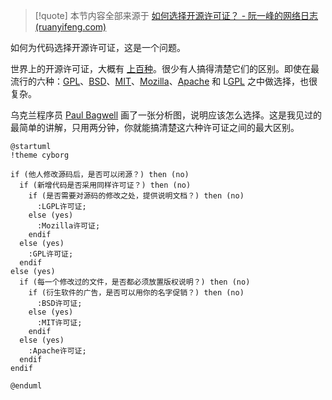 > [!quote]
> 本节内容全部来源于 [如何选择开源许可证？ - 阮一峰的网络日志 (ruanyifeng.com)](https://www.ruanyifeng.com/blog/2011/05/how_to_choose_free_software_licenses.html)

如何为代码选择开源许可证，这是一个问题。

世界上的开源许可证，大概有 [上百种](https://www.gnu.org/licenses/license-list.html)。很少有人搞得清楚它们的区别。即使在最流行的六种：[GPL](https://www.gnu.org/licenses/gpl-3.0.html)、[BSD](https://en.wikipedia.org/wiki/BSD_licenses)、[MIT](https://en.wikipedia.org/wiki/MIT_License)、[Mozilla](https://www.mozilla.org/en-US/MPL/)、[Apache](https://www.apache.org/licenses/LICENSE-2.0) 和 L[GPL](https://www.gnu.org/licenses/lgpl-3.0.html) 之中做选择，也很复杂。

乌克兰程序员 [Paul Bagwell](https://web.archive.org/web/20110503183702/http://pbagwl.com/post/5078147450/description-of-popular-software-licenses) 画了一张分析图，说明应该怎么选择。这是我见过的最简单的讲解，只用两分钟，你就能搞清楚这六种许可证之间的最大区别。

```plantuml
@startuml
!theme cyborg

if (他人修改源码后，是否可以闭源？) then (no)
  if (新增代码是否采用同样许可证？) then (no)
    if (是否需要对源码的修改之处，提供说明文档？) then (no)
      :LGPL许可证;
    else (yes)
      :Mozilla许可证;
    endif
  else (yes)
    :GPL许可证;
  endif
else (yes)
  if (每一个修改过的文件，是否都必须放置版权说明？) then (no)
    if (衍生软件的广告，是否可以用你的名字促销？) then (no)
      :BSD许可证;
    else (yes)
      :MIT许可证;
    endif
  else (yes)
    :Apache许可证;
  endif
endif

@enduml
```
